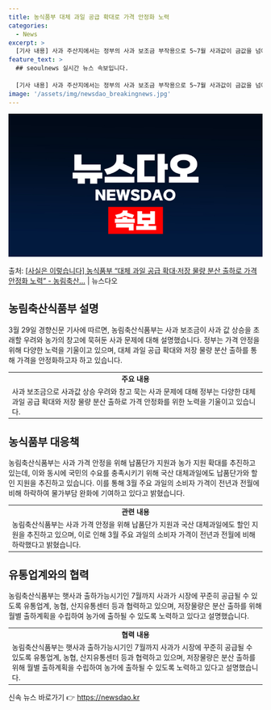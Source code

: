 ```yaml
---
title: 농식품부 대체 과일 공급 확대로 가격 안정화 노력
categories:
  - News
excerpt: >
  [기사 내용] 사과 주산지에서는 정부의 사과 보조금 부작용으로 5~7월 사과값이 금값을 넘어 다이아몬드값이 …
feature_text: >
  ## seoulnews 실시간 뉴스 속보입니다.

  [기사 내용] 사과 주산지에서는 정부의 사과 보조금 부작용으로 5~7월 사과값이 금값을 넘어 다이아몬드값이 …
image: '/assets/img/newsdao_breakingnews.jpg'
---
```


![뉴스다오 속보](/assets/img/newsdao_breakingnews.jpg)

<p>출처: <a href="https://newsdao.kr/3479" rel="dofollow">[사실은 이렇습니다] 농식품부 “대체 과일 공급 확대·저장 물량 분산 출하로 가격 안정화 노력” - 농림축산…</a> | 뉴스다오</p>

<h2 data-ke-size="size26">농림축산식품부 설명</h2>
<p data-ke-size="size16">3월 29일 경향신문 기사에 따르면, 농림축산식품부는 사과 보조금이 사과 값 상승을 초래할 우려와 농가의 창고에 묵혀둔 사과 문제에 대해 설명했습니다. 정부는 가격 안정을 위해 다양한 노력을 기울이고 있으며, 대체 과일 공급 확대와 저장 물량 분산 출하를 통해 가격을 안정화하고자 하고 있습니다.</p>

<table>
  <tr>
    <td style="text-align: center; height: 17px;"><b>주요 내용</b></td>
  </tr>
  <tr>
    <td>사과 보조금으로 사과값 상승 우려와 창고 묵는 사과 문제에 대해 정부는 다양한 대체 과일 공급 확대와 저장 물량 분산 출하로 가격 안정화를 위한 노력을 기울이고 있습니다.</td>
  </tr>
</table>

<h2 data-ke-size="size26">농식품부 대응책</h2>
<p data-ke-size="size16">농림축산식품부는 사과 가격 안정을 위해 납품단가 지원과 농가 지원 확대를 추진하고 있는데, 이와 동시에 국민의 수요를 충족시키기 위해 국산 대체과일에도 납품단가와 할인 지원을 추진하고 있습니다. 이를 통해 3월 주요 과일의 소비자 가격이 전년과 전월에 비해 하락하여 물가부담 완화에 기여하고 있다고 밝혔습니다.</p>

<table>
  <tr>
    <td style="text-align: center; height: 17px;"><b>관련 내용</b></td>
  </tr>
  <tr>
    <td>농림축산식품부는 사과 가격 안정을 위해 납품단가 지원과 국산 대체과일에도 할인 지원을 추진하고 있으며, 이로 인해 3월 주요 과일의 소비자 가격이 전년과 전월에 비해 하락했다고 밝혔습니다.</td>
  </tr>
</table>

<h2 data-ke-size="size26">유통업계와의 협력</h2>
<p data-ke-size="size16">농림축산식품부는 햇사과 출하가능시기인 7월까지 사과가 시장에 꾸준히 공급될 수 있도록 유통업계, 농협, 산지유통센터 등과 협력하고 있으며, 저장물량은 분산 출하를 위해 월별 출하계획을 수립하여 농가에 출하될 수 있도록 노력하고 있다고 설명했습니다.</p>

<table>
  <tr>
    <td style="text-align: center; height: 17px;"><b>협력 내용</b></td>
  </tr>
  <tr>
    <td>농림축산식품부는 햇사과 출하가능시기인 7월까지 사과가 시장에 꾸준히 공급될 수 있도록 유통업계, 농협, 산지유통센터 등과 협력하고 있으며, 저장물량은 분산 출하를 위해 월별 출하계획을 수립하여 농가에 출하될 수 있도록 노력하고 있다고 설명했습니다.</td>
  </tr>
</table> 

신속 뉴스 바로가기 👉 <a href="https://newsdao.kr" rel="dofollow">https://newsdao.kr</a>


